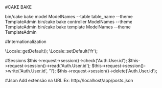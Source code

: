 #CAKE BAKE

bin/cake bake model ModelNames --table table_name --theme TemplateAdmin
bin/cake bake controller ModelNames --theme TemplateAdmin
bin/cake bake template ModelNames --theme TemplateAdmin

#Internationalization

\Locale::getDefault();
\Locale::setDefault('fr');

#Sessions
$this->request->session()->check('Auth.User.id');
$this->request->session()->read('Auth.User.id');
$this->request->session()->write('Auth.User.id', '1');
$this->request->session()->delete('Auth.User.id');

#Json
Add extensão na URL
Ex: http://localhost/app/posts.json